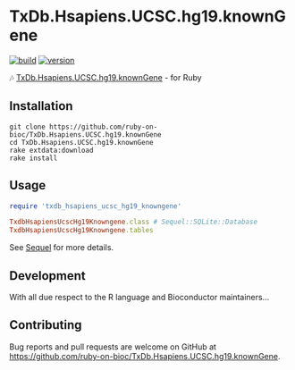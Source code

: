 # TxDb.Hsapiens.UCSC.hg19.knownGene

[![build](https://github.com/ruby-on-bioc/TxDb.Hsapiens.UCSC.hg19.knownGene/actions/workflows/ci.yml/badge.svg)](https://github.com/ruby-on-bioc/TxDb.Hsapiens.UCSC.hg19.knownGene/actions/workflows/ci.yml)
[![version](https://img.shields.io/badge/release%20version-3.2.2-green.svg)](https://bioconductor.org/packages/TxDb.Hsapiens.UCSC.hg19.knownGene/)

:notes: [TxDb.Hsapiens.UCSC.hg19.knownGene](https://bioconductor.org/packages/TxDb.Hsapiens.UCSC.hg19.knownGene/) - for Ruby

## Installation

```
git clone https://github.com/ruby-on-bioc/TxDb.Hsapiens.UCSC.hg19.knownGene
cd TxDb.Hsapiens.UCSC.hg19.knownGene
rake extdata:download
rake install
```

## Usage

```ruby
require 'txdb_hsapiens_ucsc_hg19_knowngene'

TxdbHsapiensUcscHg19Knowngene.class # Sequel::SQLite::Database
TxdbHsapiensUcscHg19Knowngene.tables
```

See [Sequel](https://github.com/jeremyevans/sequel) for more details.

## Development

With all due respect to the R language and Bioconductor maintainers...

## Contributing

Bug reports and pull requests are welcome on GitHub at https://github.com/ruby-on-bioc/TxDb.Hsapiens.UCSC.hg19.knownGene.
